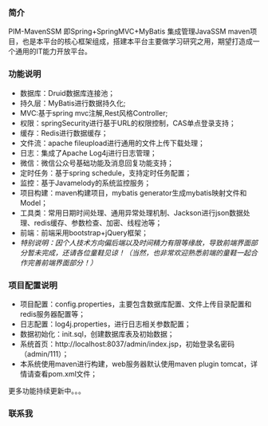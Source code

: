 ### 简介
PIM-MavenSSM 即Spring+SpringMVC+MyBatis 集成管理JavaSSM maven项目，也是本平台的核心框架组成，搭建本平台主要做学习研究之用，期望打造成一个通用的IT能力开放平台。

### 功能说明
- 数据库：Druid数据库连接池；
- 持久层：MyBatis进行数据持久化;
- MVC:基于spring mvc注解,Rest风格Controller;
- 权限：springSecurity进行基于URL的权限控制，CAS单点登录支持；
- 缓存：Redis进行数据缓存；
- 文件流：apache fileupload进行通用的文件上传下载处理；
- 日志：集成了Apache Log4j进行日志管理；
- 微信：微信公众号基础功能及消息回复功能支持；
- 定时任务：基于spring schedule，支持定时任务配置；
- 监控：基于Javamelody的系统监控服务；
- 项目构建：maven构建项目，mybatis generator生成mybatis映射文件和Model；
- 工具类：常用日期时间处理、通用异常处理机制、Jackson进行json数据处理、redis缓存、参数检查、加密、线程池等；
- 前端：前端采用bootstrap+jQuery框架；
-  _特别说明：因个人技术方向偏后端以及时间精力有限等缘故，导致前端界面部分暂未完成，还请各位童鞋见谅！（当然，也非常欢迎熟悉前端的童鞋一起合作完善前端界面部分！）_ 

### 项目配置说明
- 项目配置：config.properties，主要包含数据库配置、文件上传目录配置和redis服务器配置等；
- 日志配置：log4j.properties，进行日志相关参数配置；
- 数据初始化：init.sql，创建数据库表及初始数据；
- 系统首页：http://localhost:8037/admin/index.jsp，初始登录名密码（admin/111）；
- 本系统使用maven进行构建，web服务器默认使用maven plugin tomcat，详情请查看pom.xml文件；

更多功能持续更新中。。。
### 联系我
